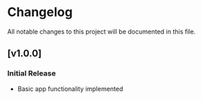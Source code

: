# Changelog
All notable changes to this project will be documented in this file.

## [v1.0.0]
### Initial Release
- Basic app functionality implemented
